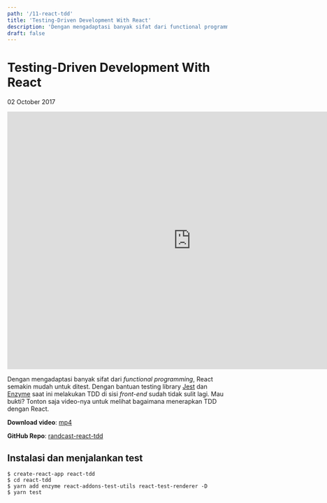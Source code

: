 ```yaml
---
path: '/11-react-tdd'
title: 'Testing-Driven Development With React'
description: 'Dengan mengadaptasi banyak sifat dari functional programming, React sangat mudah untuk ditest. Dan dengan bantuan library seperti Jest, Enzyme dan lainnya, melakukan test-first di aplikasi React menjadi mudah.'
draft: false
---
```


# Testing-Driven Development With React

02 October 2017

<iframe width="840" height="590" src="https://www.youtube.com/embed/videoseries?list=PLTY2nW4jwtG9C-by_yIwmYZVsbVU4B3wy" frameborder="0" allowfullscreen></iframe>

Dengan mengadaptasi banyak sifat dari _functional programming_, React semakin mudah untuk ditest. Dengan bantuan testing library [Jest](https://facebook.github.io/jest/) dan [Enzyme](http://airbnb.io/enzyme/) saat ini melakukan TDD di sisi _front-end_ sudah tidak sulit lagi. Mau bukti? Tonton saja video-nya untuk melihat bagaimana menerapkan TDD dengan React.


**Download video**: [mp4](/static/videos/11-react-tdd.mp4)

**GitHub Repo**: [randcast-react-tdd](https://github.com/rizafahmi/randcast-react-tdd)

## Instalasi dan menjalankan test

```text
$ create-react-app react-tdd
$ cd react-tdd
$ yarn add enzyme react-addons-test-utils react-test-renderer -D
$ yarn test

```
